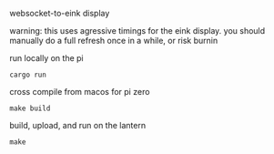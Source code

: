 websocket-to-eink display

warning: this uses agressive timings for the eink display.
you should manually do a full refresh once in a while, or risk burnin

run locally on the pi

    cargo run

cross compile from macos for pi zero

    make build

build, upload, and run on the lantern

    make
